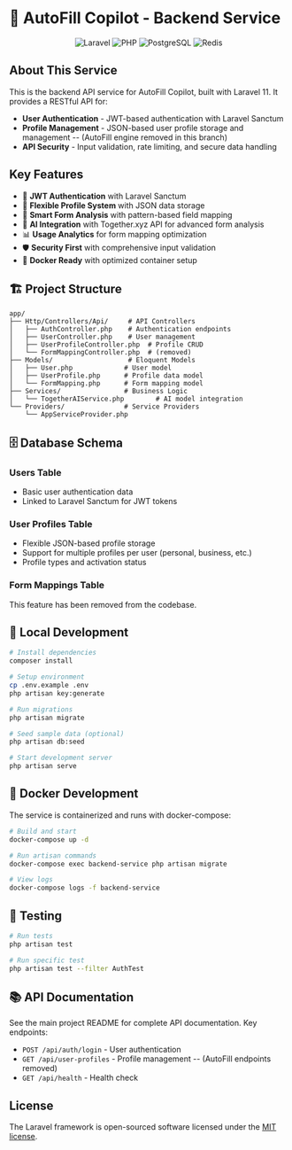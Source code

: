 # 🚀 AutoFill Copilot - Backend Service

<p align="center">
<img src="https://img.shields.io/badge/Laravel-11.x-FF2D20?logo=laravel" alt="Laravel">
<img src="https://img.shields.io/badge/PHP-8.4-777BB4?logo=php" alt="PHP">
<img src="https://img.shields.io/badge/PostgreSQL-15-4169E1?logo=postgresql" alt="PostgreSQL">
<img src="https://img.shields.io/badge/Redis-7-DC382D?logo=redis" alt="Redis">
</p>

## About This Service

This is the backend API service for AutoFill Copilot, built with Laravel 11. It provides a RESTful API for:

-   **User Authentication** - JWT-based authentication with Laravel Sanctum
-   **Profile Management** - JSON-based user profile storage and management
    -- (AutoFill engine removed in this branch)
-   **API Security** - Input validation, rate limiting, and secure data handling

## Key Features

-   🔐 **JWT Authentication** with Laravel Sanctum
-   👤 **Flexible Profile System** with JSON data storage
-   🧠 **Smart Form Analysis** with pattern-based field mapping
-   🤖 **AI Integration** with Together.xyz API for advanced form analysis
-   📊 **Usage Analytics** for form mapping optimization
-   🛡️ **Security First** with comprehensive input validation
-   🚀 **Docker Ready** with optimized container setup

## 🏗️ Project Structure

```
app/
├── Http/Controllers/Api/     # API Controllers
│   ├── AuthController.php    # Authentication endpoints
│   ├── UserController.php    # User management
│   ├── UserProfileController.php  # Profile CRUD
│   └── FormMappingController.php  # (removed)
├── Models/                   # Eloquent Models
│   ├── User.php             # User model
│   ├── UserProfile.php      # Profile data model
│   └── FormMapping.php      # Form mapping model
├── Services/                # Business Logic
│   └── TogetherAIService.php        # AI model integration
└── Providers/               # Service Providers
    └── AppServiceProvider.php
```

## 🗄️ Database Schema

### Users Table

-   Basic user authentication data
-   Linked to Laravel Sanctum for JWT tokens

### User Profiles Table

-   Flexible JSON-based profile storage
-   Support for multiple profiles per user (personal, business, etc.)
-   Profile types and activation status

### Form Mappings Table

This feature has been removed from the codebase.

## 🚀 Local Development

```bash
# Install dependencies
composer install

# Setup environment
cp .env.example .env
php artisan key:generate

# Run migrations
php artisan migrate

# Seed sample data (optional)
php artisan db:seed

# Start development server
php artisan serve
```

## 🐳 Docker Development

The service is containerized and runs with docker-compose:

```bash
# Build and start
docker-compose up -d

# Run artisan commands
docker-compose exec backend-service php artisan migrate

# View logs
docker-compose logs -f backend-service
```

## 🧪 Testing

```bash
# Run tests
php artisan test

# Run specific test
php artisan test --filter AuthTest
```

## 📚 API Documentation

See the main project README for complete API documentation. Key endpoints:

-   `POST /api/auth/login` - User authentication
-   `GET /api/user-profiles` - Profile management
    -- (AutoFill endpoints removed)
-   `GET /api/health` - Health check

## License

The Laravel framework is open-sourced software licensed under the [MIT license](https://opensource.org/licenses/MIT).

